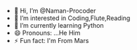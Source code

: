- 👋 Hi, I’m @Naman-Procoder
- 👀 I’m interested in Coding,Flute,Reading
- 🌱 I’m currently learning Python
- 😄 Pronouns: ...He Him
- ⚡ Fun fact: I'm From Mars

<!---
Naman-Procoder/Naman-Procoder is a ✨ special ✨ repository because its `README.md` (this file) appears on your GitHub profile.
You can click the Preview link to take a look at your changes.
--->
